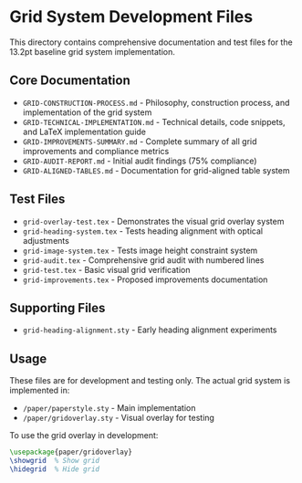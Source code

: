 # Grid System Development Files

This directory contains comprehensive documentation and test files for the 13.2pt baseline grid system implementation.

## Core Documentation
- `GRID-CONSTRUCTION-PROCESS.md` - Philosophy, construction process, and implementation of the grid system
- `GRID-TECHNICAL-IMPLEMENTATION.md` - Technical details, code snippets, and LaTeX implementation guide
- `GRID-IMPROVEMENTS-SUMMARY.md` - Complete summary of all grid improvements and compliance metrics
- `GRID-AUDIT-REPORT.md` - Initial audit findings (75% compliance)
- `GRID-ALIGNED-TABLES.md` - Documentation for grid-aligned table system

## Test Files
- `grid-overlay-test.tex` - Demonstrates the visual grid overlay system
- `grid-heading-system.tex` - Tests heading alignment with optical adjustments
- `grid-image-system.tex` - Tests image height constraint system
- `grid-audit.tex` - Comprehensive grid audit with numbered lines
- `grid-test.tex` - Basic visual grid verification
- `grid-improvements.tex` - Proposed improvements documentation

## Supporting Files
- `grid-heading-alignment.sty` - Early heading alignment experiments

## Usage
These files are for development and testing only. The actual grid system is implemented in:
- `/paper/paperstyle.sty` - Main implementation
- `/paper/gridoverlay.sty` - Visual overlay for testing

To use the grid overlay in development:
```latex
\usepackage{paper/gridoverlay}
\showgrid  % Show grid
\hidegrid  % Hide grid
```